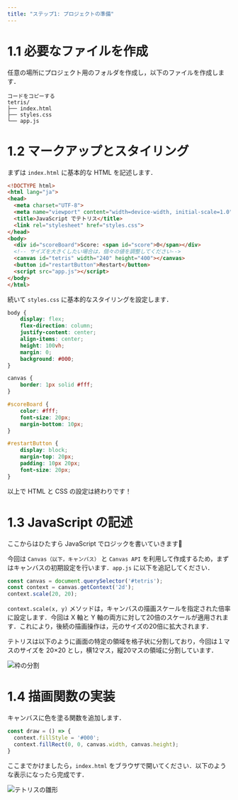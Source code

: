 ```yaml
---
title: "ステップ1: プロジェクトの準備"
---
```


# 1.1 必要なファイルを作成

任意の場所にプロジェクト用のフォルダを作成し，以下のファイルを作成します．

```
コードをコピーする
tetris/
├── index.html
├── styles.css
└── app.js
```

# 1.2 マークアップとスタイリング

まずは `index.html` に基本的な HTML を記述します．

```html
<!DOCTYPE html>
<html lang="ja">
<head>
  <meta charset="UTF-8">
  <meta name="viewport" content="width=device-width, initial-scale=1.0">
  <title>JavaScript でテトリス</title>
  <link rel="stylesheet" href="styles.css">
</head>
<body>
  <div id="scoreBoard">Score: <span id="score">0</span></div>
  <!-- サイズを大きくしたい場合は，個々の値を調整してください-->
  <canvas id="tetris" width="240" height="400"></canvas>
  <button id="restartButton">Restart</button>
  <script src="app.js"></script>
</body>
</html>
```

続いて `styles.css` に基本的なスタイリングを設定します．

```css
body {
    display: flex;
    flex-direction: column;
    justify-content: center;
    align-items: center;
    height: 100vh;
    margin: 0;
    background: #000;
}

canvas {
    border: 1px solid #fff;
}

#scoreBoard {
    color: #fff;
    font-size: 20px;
    margin-bottom: 10px;
}

#restartButton {
    display: block;
    margin-top: 20px;
    padding: 10px 20px;
    font-size: 20px;
}
```

以上で HTML と CSS の設定は終わりです！

# 1.3 JavaScript の記述

ここからはひたすら JavaScript でロジックを書いていきます💁

今回は `Canvas（以下，キャンバス）` と `Canvas API` を利用して作成するため，まずはキャンバスの初期設定を行います．`app.js` に以下を追記してください．

```js
const canvas = document.querySelector('#tetris');
const context = canvas.getContext('2d');
context.scale(20, 20);
```

`context.scale(x, y)` メソッドは，キャンバスの描画スケールを指定された倍率に設定します．今回は X 軸と Y 軸の両方に対して20倍のスケールが適用されます．これにより，後続の描画操作は，元のサイズの20倍に拡大されます．

テトリスは以下のように画面の特定の領域を格子状に分割しており，今回は１マスのサイズを 20×20 とし，横12マス，縦20マスの領域に分割しています．

![枠の分割](https://storage.googleapis.com/zenn-user-upload/30c54bcf12c1-20240707.jpeg)

# 1.4 描画関数の実装

キャンバスに色を塗る関数を追加します．

```js
const draw = () => {
  context.fillStyle = '#000';
  context.fillRect(0, 0, canvas.width, canvas.height);
}
```

ここまでかけましたら，`index.html` をブラウザで開いてください．以下のような表示になったら完成です．

![テトリスの雛形](https://storage.googleapis.com/zenn-user-upload/6e8a06a15f5c-20240625.png)